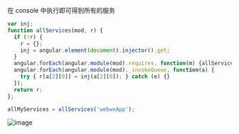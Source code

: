 在 console 中执行即可得到所有的服务

```javascript
var inj;
function allServices(mod, r) {
  if (!r) {
    r = {};
    inj = angular.element(document).injector().get;
  }
  angular.forEach(angular.module(mod).requires, function(m) {allServices(m,r)});
  angular.forEach(angular.module(mod)._invokeQueue, function(a) {
    try { r[a[2][0]] = inj(a[2][0]); } catch (e) {}
  });
  return r;
};

allMyServices = allServices('webwxApp');
```
![image](https://user-images.githubusercontent.com/10891613/34860146-81ea9982-f796-11e7-8048-333ce013e73b.png)
